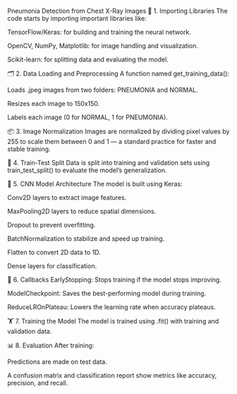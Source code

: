 Pneumonia Detection from Chest X-Ray Images
🧩 1. Importing Libraries
The code starts by importing important libraries like:

TensorFlow/Keras: for building and training the neural network.

OpenCV, NumPy, Matplotlib: for image handling and visualization.

Scikit-learn: for splitting data and evaluating the model.

🗂️ 2. Data Loading and Preprocessing
A function named get_training_data():

Loads .jpeg images from two folders: PNEUMONIA and NORMAL.

Resizes each image to 150x150.

Labels each image (0 for NORMAL, 1 for PNEUMONIA).

📦 3. Image Normalization
Images are normalized by dividing pixel values by 255 to scale them between 0 and 1 — a standard practice for faster and stable training.

🧪 4. Train-Test Split
Data is split into training and validation sets using train_test_split() to evaluate the model’s generalization.

🧠 5. CNN Model Architecture
The model is built using Keras:

Conv2D layers to extract image features.

MaxPooling2D layers to reduce spatial dimensions.

Dropout to prevent overfitting.

BatchNormalization to stabilize and speed up training.

Flatten to convert 2D data to 1D.

Dense layers for classification.

🛑 6. Callbacks
EarlyStopping: Stops training if the model stops improving.

ModelCheckpoint: Saves the best-performing model during training.

ReduceLROnPlateau: Lowers the learning rate when accuracy plateaus.

🏋️ 7. Training the Model
The model is trained using .fit() with training and validation data.

📊 8. Evaluation
After training:

Predictions are made on test data.

A confusion matrix and classification report show metrics like accuracy, precision, and recall.
